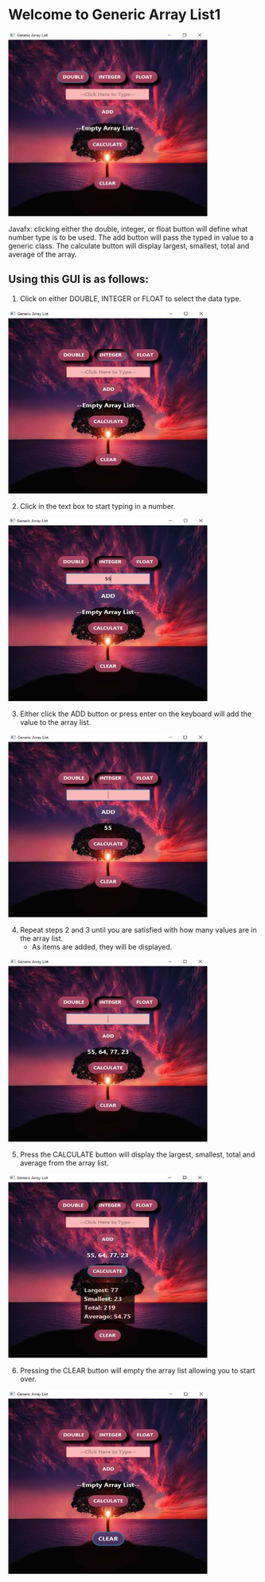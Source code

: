<p align="center">

# Welcome to Generic Array List1

![main image](images/main_image.jpg)

Javafx: clicking either the double, integer, or float button will define what number type is to be used. The add button will pass the typed in value to a generic class. The calculate	button will display largest, smallest, total and average of the array.

## Using this GUI is as follows:

1. Click on either DOUBLE, INTEGER or FLOAT to select the data type.

  ![number image](images/number_type.jpg "Selecting Number Type")


2. Click in the text box to start typing in a number.

  ![add number image](images/add_number.jpg "Typing in the textbox")

3. Either click the ADD button or press enter on the keyboard will add the value to the array list.

  ![added image](images/added.jpg "Value added")

4. Repeat steps 2 and 3 until you are satisfied with how many values are in the array list.
    - As items are added, they will be displayed.

  ![add more numbers image](images/add_more_numbers.jpg "Add more values")

5. Press the CALCULATE button will display the largest, smallest, total and average from the array list.

  ![calculate image](images/calculate.jpg "Calculate array list")

6. Pressing the CLEAR button will empty the array list allowing you to start over.

  ![clear image](images/clear.jpg "Clearing everything")

</p>

<!-- For more details see [GitHub Flavored Markdown](https://guides.github.com/features/mastering-markdown/). -->
<!-- You can use the [editor on GitHub](https://github.com/zuki07/Generic_array_list1/edit/gh-pages/index.md) to maintain and preview the content for your website in Markdown files. -->
